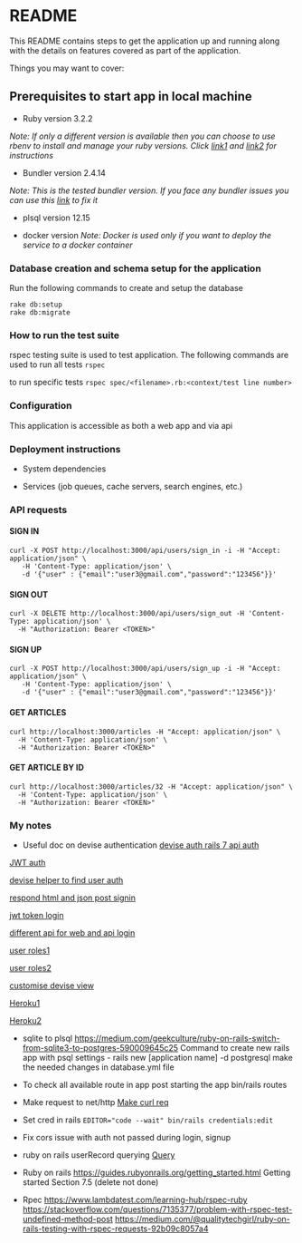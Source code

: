 # README

This README contains steps to get the application up and running along with the details on features covered as part of the application.

Things you may want to cover:

## Prerequisites to start app in local machine
- Ruby version 3.2.2

_Note: If only a different version is available then you can choose to use rbenv to install and manage your ruby versions. Click [link1](https://andyatkinson.com/blog/2019/08/01/using-rbenv-multiple-ruby-versions) and [link2](https://stackoverflow.com/a/39238995) for instructions_

- Bundler version 2.4.14

_Note: This is the tested bundler version. If you face any bundler issues you can use this [link](https://bundler.io/blog/2019/05/14/solutions-for-cant-find-gem-bundler-with-executable-bundle.html) to fix it_

- plsql version 12.15

- docker version
_Note: Docker is used only if you want to deploy the service to a docker container_

### Database creation and schema setup for the application
Run the following commands to create and setup the database
```
rake db:setup
rake db:migrate
```

### How to run the test suite
rspec testing suite is used to test application. The following commands are used to run all tests `rspec`

to run specific tests `rspec spec/<filename>.rb:<context/test line number>`

### Configuration
This application is accessible as both a web app and via api

### Deployment instructions

* System dependencies

* Services (job queues, cache servers, search engines, etc.)

### API requests

#### SIGN IN
```
curl -X POST http://localhost:3000/api/users/sign_in -i -H "Accept: application/json" \
   -H 'Content-Type: application/json' \
   -d '{"user" : {"email":"user3@gmail.com","password":"123456"}}'
```

#### SIGN OUT
```
curl -X DELETE http://localhost:3000/api/users/sign_out -H 'Content-Type: application/json' \
  -H "Authorization: Bearer <TOKEN>"
```

#### SIGN UP
```
curl -X POST http://localhost:3000/api/users/sign_up -i -H "Accept: application/json" \
   -H 'Content-Type: application/json' \
   -d '{"user" : {"email":"user3@gmail.com","password":"123456"}}'
```

#### GET ARTICLES
```
curl http://localhost:3000/articles -H "Accept: application/json" \
  -H 'Content-Type: application/json' \
  -H "Authorization: Bearer <TOKEN>"
```

#### GET ARTICLE BY ID
```
curl http://localhost:3000/articles/32 -H "Accept: application/json" \
  -H 'Content-Type: application/json' \
  -H "Authorization: Bearer <TOKEN>"
```

### My notes
- Useful doc on devise authentication
[devise auth rails 7 api auth](https://www.thespian.hr/blog/devise-authentication-for-the-rails-7-api-application)

[JWT auth](https://sdrmike.medium.com/rails-7-api-only-app-with-devise-and-jwt-for-authentication-1397211fb97c)

[devise helper to find user auth](https://stackoverflow.com/questions/3263291/how-can-i-simply-verify-that-a-username-and-password-are-correct-with-devise-and)

[respond html and json post signin](https://stackoverflow.com/questions/32059117/making-devise-respond-to-both-html-and-json)

[jwt token login](https://medium.com/ruby-daily/a-devise-jwt-tutorial-for-authenticating-users-in-ruby-on-rails-ca214898318e)

[different api for web and api login](https://devise-token-auth.gitbook.io/devise-token-auth/faq#can-i-use-this-gem-alongside-standard-devise)

[user roles1](https://www.youtube.com/watch?v=FdCsBwI7raY)

[user roles2](https://stackoverflow.com/questions/58526613/adding-role-selection-to-devise-sign-up-form-when-role-name-needs-to-match-role)

[customise devise view](https://stackoverflow.com/questions/6646845/customizing-devise-views-in-rails)

[Heroku1](https://www.codecademy.com/article/deploy-rails-to-heroku)

[Heroku2]()


- sqlite to plsql
https://medium.com/geekculture/ruby-on-rails-switch-from-sqlite3-to-postgres-590009645c25
Command to create new rails app with psql settings - rails new [application name] -d postgresql
make the needed changes in database.yml file

- To check all available route in app post starting the app
bin/rails routes

- Make request to net/http
[Make curl req](https://stackoverflow.com/questions/56754879/ruby-putting-token-key-in-requests)

- Set cred in rails
```EDITOR="code --wait" bin/rails credentials:edit```

- Fix cors issue with auth not passed during login, signup

- ruby on rails userRecord querying
[Query](https://api.rubyonrails.org/v7.0.6/classes/ActiveRecord/FinderMethods.html#method-i-find)

- Ruby on rails https://guides.rubyonrails.org/getting_started.html
Getting started Section 7.5 (delete not done)

- Rpec https://www.lambdatest.com/learning-hub/rspec-ruby
https://stackoverflow.com/questions/7135377/problem-with-rspec-test-undefined-method-post
https://medium.com/@qualitytechgirl/ruby-on-rails-testing-with-rspec-requests-92b09c8057a4